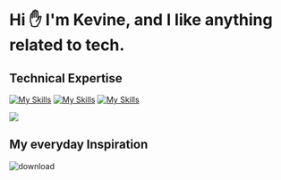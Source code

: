 
 # Hi ✋ I'm Kevine, and I like anything related to tech.  


<!---
Kevinemug/Kevinemug is a ✨ special ✨ repository because its `README.md` (this file) appears on your GitHub profile.
You can click the Preview link to take a look at your changes.
--->

## Technical Expertise
[![My Skills](https://skillicons.dev/icons?i=js,html,css,php,react,laravel)](https://skillicons.dev) 
[![My Skills](https://skillicons.dev/icons?i=java,figma&theme=light)](https://skillicons.dev)
[![My Skills](https://skillicons.dev/icons?i=nodejs,tailwind,c,typescript)](https://skillicons.dev)





[![](https://visitcount.itsvg.in/api?id=Kevinemug&label=Profile%20Views&color=11&icon=7&pretty=true)](https://visitcount.itsvg.in)


## My everyday Inspiration

![download](https://user-images.githubusercontent.com/98740834/227730275-000d0dd8-2329-4c23-a483-1470c7489cff.png)
